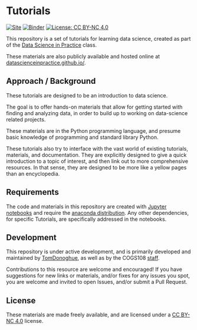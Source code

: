 # Tutorials

[![Site](https://img.shields.io/static/v1.svg?label=website&message=link&color=informational)](https://datascienceinpractice.github.io/)
[![Binder](https://mybinder.org/badge.svg)](https://mybinder.org/v2/gh/COGS108/Tutorials/master)
[![License: CC BY-NC 4.0](https://img.shields.io/badge/License-CC%20BY--NC%204.0-lightgrey.svg)](https://creativecommons.org/licenses/by-nc/4.0/)

This repository is a set of tutorials for learning data science, created as part of the [Data Science in Practice](https://github.com/COGS108/Overview) class.

These materials are also publicly available and hosted online at [datascienceinpractice.github.io/](https://datascienceinpractice.github.io/).

## Approach / Background

These tutorials are designed to be an introduction to data science.

The goal is to offer hands-on materials that allow for getting started with finding and analyzing data, in order to build up to working on data-science related projects.

These materials are in the Python programming language, and presume basic knowledge of programming and standard library Python.

These tutorials also try to interface with the vast world of existing tutorials, materials, and documentation. They are explicitly designed to give a quick introduction to a topic of interest, and then link out to more comprehensive resources. In that sense, they are designed to be more like a yellow pages than an encyclopedia.

## Requirements

The code and materials in this repository are created with [Jupyter notebooks](http://jupyter.org) and require the [anaconda distribution](https://www.anaconda.com/download/). Any other dependencies, for specific Tutorials, are specifically addressed in the notebooks.

## Development

This repository is under active development, and is primarily developed and maintained by [TomDonoghue](https://github.com/TomDonoghue/), as well as by the COGS108 [staff](https://github.com/COGS108/Overview/blob/master/CONTRIBUTORS.md).

Contributions to this resource are welcome and encouraged! If you have suggestions for new links or materials, and/or fixes for any issues you spot, you are welcome and invited to open Issues, and/or submit a Pull Request.

## License

These materials are made freely available, and are licensed under a [CC BY-NC 4.0](https://creativecommons.org/licenses/by-nc/4.0/) license.
